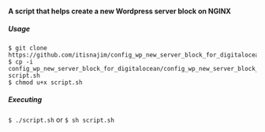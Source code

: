 #### A script that helps create a new Wordpress server block on NGINX

##### Usage
    $ git clone https://github.com/itisnajim/config_wp_new_server_block_for_digitalocean.git
    $ cp -i config_wp_new_server_block_for_digitalocean/config_wp_new_server_block_DO.sh script.sh
    $ chmod u+x script.sh

##### Executing 
`$ ./script.sh`
or
`$ sh script.sh`
